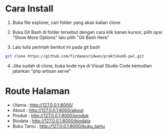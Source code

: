 # Cara Install

1. Buka file explorer, cari folder yang akan kalian clone

2. Buka Git Bash di folder tersebut dengan cara klik kanan kursor, pilih opsi "Show More Options" lalu pilih "Git Bash Here"

3. Lalu tulis perintah berikut ini pada git bash

```bash
git clone https://github.com/firdaoesridwan/praktikum5-pwl.git
```

4. Jika sudah di clone, buka kode nya di Visual Studio Code kemudian jalankan "php artisan serve"

# Route Halaman

- Utama : http://127.0.0.1:8000/
- About : http://127.0.0.1:8000/about
- Produk : http://127.0.0.1:8000/produk
- Biodata : http://127.0.0.1:8000/biodata
- Buku Tamu : http://127.0.0.1:8000/buku_tamu
